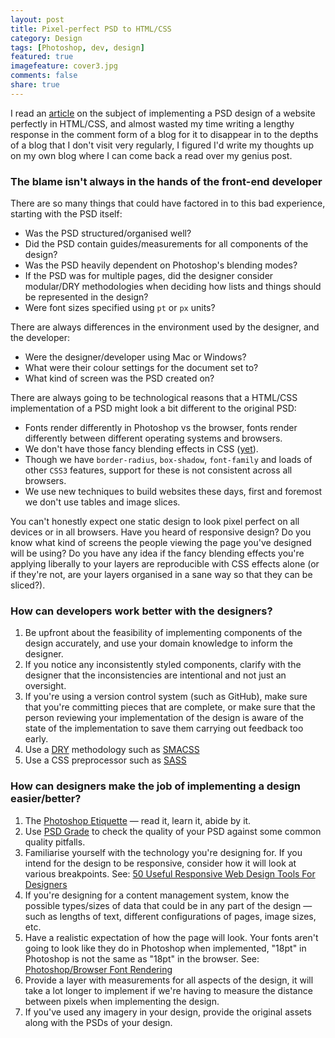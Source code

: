 ```yaml
---
layout: post
title: Pixel-perfect PSD to HTML/CSS
category: Design
tags: [Photoshop, dev, design]
featured: true
imagefeature: cover3.jpg
comments: false
share: true
---
```

I read an [article](http://blog.teamtreehouse.com/pixel-perfect-front-end-development-matters) on the subject of implementing a PSD design of a website perfectly in HTML/CSS, and almost wasted my time writing a lengthy response in the comment form of a blog for it to disappear in to the depths of a blog that I don't visit very regularly, I figured I'd write my thoughts up on my own blog where I can come back a read over my genius post.

### The blame isn't always in the hands of the front-end developer

There are so many things that could have factored in to this bad experience, starting with the PSD itself:

- Was the PSD structured/organised well?
- Did the PSD contain guides/measurements for all components of the design?
- Was the PSD heavily dependent on Photoshop's blending modes?
- If the PSD was for multiple pages, did the designer consider modular/DRY methodologies when deciding how lists and things should be represented in the design?
- Were font sizes specified using `pt` or `px` units?

There are always differences in the environment used by the designer, and the developer:

- Were the designer/developer using Mac or Windows?
- What were their colour settings for the document set to?
- What kind of screen was the PSD created on?

There are always going to be technological reasons that a HTML/CSS implementation of a PSD might look a bit different to the original PSD:

- Fonts render differently in Photoshop vs the browser, fonts render differently between different operating systems and browsers.
- We don't have those fancy blending effects in CSS ([yet](http://demosthenes.info/blog/707/PhotoShop-In-The-Browser-Understanding-CSS-Blend-Modes)).
- Though we have `border-radius`, `box-shadow`, `font-family` and loads of other `CSS3` features, support for these is not consistent across all browsers.
- We use new techniques to build websites these days, first and foremost we don't use tables and image slices.

You can't honestly expect one static design to look pixel perfect on all devices or in all browsers. Have you heard of responsive design? Do you know what kind of screens the people viewing the page you've designed will be using? Do you have any idea if the fancy blending effects you're applying liberally to your layers are reproducible with CSS effects alone (or if they're not, are your layers organised in a sane way so that they can be sliced?).

### How can developers work better with the designers?

1. Be upfront about the feasibility of implementing components of the design accurately, and use your domain knowledge to inform the designer.
2. If you notice any inconsistently styled components, clarify with the designer that the inconsistencies are intentional and not just an oversight.
3. If you're using a version control system (such as GitHub), make sure that you're committing pieces that are complete, or make sure that the person reviewing your implementation of the design is aware of the state of the implementation to save them carrying out feedback too early.
4. Use a [DRY](http://en.wikipedia.org/wiki/Don't_repeat_yourself) methodology such as [SMACSS](http://smacss.com/)
5. Use a CSS preprocessor such as [SASS](http://sass-lang.com/)

### How can designers make the job of implementing a design easier/better?

1. The [Photoshop Etiquette](http://roachhd.github.io/ps-etiquette/) &mdash; read it, learn it, abide by it.
2. Use [PSD Grade](http://psdgrade.com/) to check the quality of your PSD against some common quality pitfalls.
3. Familiarise yourself with the technology you're designing for. If you intend for the design to be responsive, consider how it will look at various breakpoints. See: [50 Useful Responsive Web Design Tools For Designers](http://www.hongkiat.com/blog/rwd-tools/)
4. If you're designing for a content management system, know the possible types/sizes of data that could be in any part of the design &mdash; such as lengths of text, different configurations of pages, image sizes, etc.
5. Have a realistic expectation of how the page will look. Your fonts aren't going to look like they do in Photoshop when implemented, "18pt" in Photoshop is not the same as "18pt" in the browser. See: [Photoshop/Browser Font Rendering](http://pajama-sloth.tumblr.com/post/20808946617/photoshop-vs-browser-font-rendering)
6. Provide a layer with measurements for all aspects of the design, it will take a lot longer to implement if we're having to measure the distance between pixels when implementing the design.
7. If you've used any imagery in your design, provide the original assets along with the PSDs of your design.
